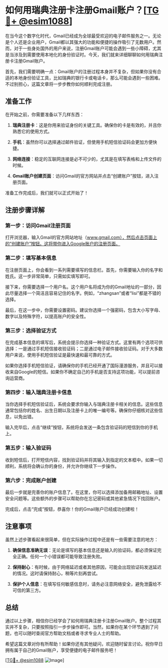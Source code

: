 # 如何用瑞典注册卡注册Gmail账户？[[TG💪+ @esim1088](https://t.me/s/esim1088)]

在当今这个数字化时代，Gmail已经成为全球最受欢迎的电子邮件服务之一。无论是个人还是企业用户，Gmail都以其强大的功能和便捷的操作吸引了无数用户。然而，对于一些身处国外的用户来说，注册Gmail账户可能会遇到一些小障碍，尤其是当涉及到需要使用本地化的身份验证时。今天，我们就来详细聊聊如何用瑞典注册卡注册Gmail账户。

首先，我们需要明确一点：Gmail账户的注册过程本身并不复杂，但如果你没有合适的本地身份验证工具，比如瑞典的银行卡或电话卡，那么可能会遇到一些困难。不过别担心，这篇文章将一步步教你如何顺利完成注册。

## 准备工作

在开始之前，你需要准备以下几样东西：

1. **瑞典注册卡**：这是你用来验证身份的关键工具。确保你的卡是有效的，并且你熟悉它的使用方式。
   
2. **手机**：虽然你可以选择通过邮件验证，但使用手机短信验证码会更加方便快捷。

3. **网络连接**：稳定的互联网连接是必不可少的，尤其是在填写表格和上传文件的时候。

4. **Gmail账户创建页面**：访问Gmail的官方网站并点击“创建账户”按钮，进入注册页面。

准备工作完成后，我们就可以正式开始了！

## 注册步骤详解

### 第一步：访问Gmail注册页面

打开浏览器，输入Gmail的官方网站地址（www.gmail.com），然后点击页面上的“创建账户”按钮。这将带你进入Google账户的注册页面。

### 第二步：填写基本信息

在注册页面上，你会看到一系列需要填写的信息栏。首先，你需要输入你的名字和姓氏。这一步非常简单，只需如实填写即可。

接下来，你需要选择一个用户名。这个用户名将成为你的Gmail地址的一部分，因此尽量选择一个简洁且容易记住的名字。例如，“zhangsan”或者“lisi”都是不错的选择。

最后，在这一步中，你需要设置密码。建议你选择一个强密码，包含大小写字母、数字以及特殊字符，以提高账户的安全性。

### 第三步：选择验证方式

在完成基本信息的填写后，系统会提示你选择一种验证方式。这里有两个选项可供选择：一是通过手机短信接收验证码；二是通过电子邮件接收验证码。对于大多数用户来说，使用手机短信验证是最快速和最可靠的方式。

如果你选择手机短信验证，请确保你的手机已经开通了国际漫游服务，并且可以接收来自Google的短信。如果你不确定自己的手机是否支持这项功能，可以提前咨询运营商。

### 第四步：输入瑞典注册卡信息

当你选择手机短信验证后，系统会要求你输入与瑞典注册卡相关的信息。这些信息通常包括你的姓名、出生日期以及注册卡上的唯一编号等。确保你仔细核对这些信息，以免出错。

输入完毕后，点击“继续”按钮，系统将会发送一条包含验证码的短信到你的手机上。

### 第五步：输入验证码

收到短信后，打开短信内容，找到验证码并将其输入到指定的文本框中。如果一切顺利，系统将会确认你的身份，并允许你继续下一步操作。

### 第六步：完成账户创建

最后一步就是完善你的账户信息了。在这里，你可以选择添加备用邮箱地址、设置安全问题等。这些额外的步骤可以帮助你在忘记密码或其他紧急情况下找回账户。

完成后，点击“完成”按钮，恭喜你！你的Gmail账户已经成功创建啦！

## 注意事项

虽然上述步骤看起来很简单，但在实际操作过程中还是有一些需要注意的地方：

1. **确保信息准确无误**：无论是填写的基本信息还是输入的验证码，都必须保证完全正确。任何一个小错误都可能导致注册失败。

2. **保持耐心**：有时候，由于网络延迟或者其他原因，可能会出现验证码发送延迟的情况。这时请保持耐心，稍等片刻再尝试。

3. **保护个人信息**：在填写任何敏感信息时，请务必注意网络安全，避免泄露给不可信的第三方。

## 总结

通过以上步骤，相信你已经学会了如何用瑞典注册卡注册Gmail账户。整个过程其实并不复杂，只要按照指引一步步操作即可。当然，如果你在某个环节遇到了问题，也可以随时查阅官方帮助文档或者寻求专业人士的帮助。

希望这篇文章对你有所帮助！如果你还有其他疑问，欢迎随时留言讨论。祝你早日拥有属于自己的Gmail账户，享受便捷的电子邮件服务吧！

[[TG💪+ @esim1088](https://t.me/s/esim1088) ![Image](https://i.postimg.cc/4NQfJmqS/Snipaste-2025-05-13-00-14-12.png)]